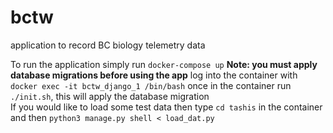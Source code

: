 # bctw
application to record BC biology telemetry data

To run the application simply run ```docker-compose up```
**Note: you must apply database migrations before using the app**
log into the container with ```docker exec -it bctw_django_1 /bin/bash```
once in the container run ```./init.sh```, this will apply the database migration  
If you would like to load some test data then type ```cd tashis``` in the container
and then ```python3 manage.py shell < load_dat.py```
